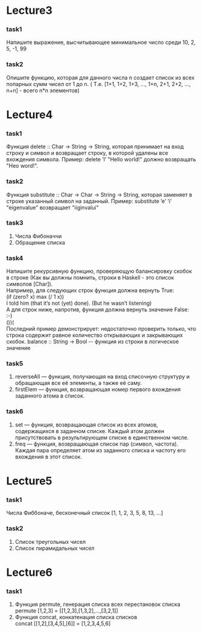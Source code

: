 # Lecture3
### task1
Напишите выражение, высчитывающее минимальное число среди 10, 2, 5, -1, 99
### task2
Опишите функцию, которая для данного числа n создает список из всех попарных сумм чисел от 1 до n. ( Т.е. [1+1, 1+2, 1+3, ..., 1+n, 2+1, 2+2, ..., n+n] - всего n*n элементов)

# Lecture4
### task1
Функция delete :: Char -> String -> String, которая принимает на вход строку и символ и возвращает строку, в которой удалены все вхождения символа. Пример: delete ’l’ "Hello world!" должно возвращать "Heo word!".

### task2
Функция substitute :: Char -> Char -> String -> String, которая заменяет в строке указанный символ на заданный. Пример: substitute ’e’ ’i’ "eigenvalue" возвращает "iiginvalui"
### task3
1. Числа Фибоначчи  
2. Обращение списка

### task4
Напишите рекурсивную функцию, проверяющую балансировку скобок в строке (Как вы должны помнить, строки в Haskell - это список символов [Char]).  
Например, для следующих строк функция должна вернуть True:  
	(if (zero? x) max (/ 1 x))  
	I told him (that it’s not (yet) done). (But he wasn’t listening)  
А для строк ниже, напротив, функция должна вернуть значение False:  
	:-)  
	())(  
Последний пример демонстрирует: недостаточно проверить только, что строка содержит равное количество открывающих и закрывающих скобок.
balance :: String → Bool -- функция из строки в логическое значение

### task5
1. reverseAll — функция, получающая на вход списочную структуру и обращающая все её элементы, а также её саму.  
2. firstElem — функция, возвращающая номер первого вхождения заданного атома в список.

### task6
1. set — функция, возвращающая список из всех атомов, содержащихся в заданном списке. Каждый атом должен присутствовать в результирующем списке в единственном числе.  
2. freq — функция, возвращающая список пар (символ, частота). Каждая пара определяет атом из заданного списка и частоту его вхождения в этот список.

# Lecture5
### task1
Числа Фиббоначе, бесконечный список [1, 1, 2, 3, 5, 8, 13, ...]
### task2
1. Список треугольных чисел  
2. Список пирамидальных чисел

# Lecture6
### task1
1. Функция permute, генерация списка всех перестановок списка  
permute [1,2,3] = [[1,2,3],[1,3,2],…,[3,2,1]]  
2. Функция concat, конкатенация списка списков  
concat [[1,2],[3,4,5],[6]] = [1,2,3,4,5,6]
